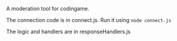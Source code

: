 A moderation tool for codingame.

The connection code is in connect.js.  Run it using `node connect.js`

The logic and handlers are in responseHandlers.js